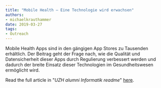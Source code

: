 ```yaml
---
title: "Mobile Health – Eine Technologie wird erwachsen"
authors: 
- michaelkrauthammer
date: 2019-03-27
tags:
- Outreach
---
```


Mobile Health Apps sind in den gängigen App Stores zu Tausenden erhältlich. Der Beitrag geht der Frage nach, wie die Qualität und Datensicherheit dieser Apps durch Regulierung verbessert werden und dadurch der breite Einsatz dieser Technologien im Gesundheitswesen ermöglicht wird.

Read the full article in "*UZH alumni Informatik readme*" [here](https://www.alumni.ch/readme/archive/readme41_19.pdf). 
